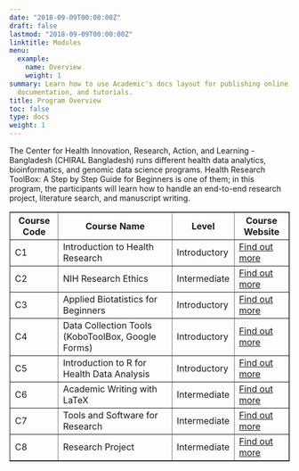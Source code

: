 ```yaml
---
date: "2018-09-09T00:00:00Z"
draft: false
lastmod: "2018-09-09T00:00:00Z"
linktitle: Modules 
menu:
  example:
    name: Overview
    weight: 1
summary: Learn how to use Academic's docs layout for publishing online courses, software
  documentation, and tutorials.
title: Program Overview
toc: false
type: docs
weight: 1
---
```


The Center for Health Innovation, Research, Action, and Learning - Bangladesh (CHIRAL Bangladesh) runs different health data analytics, bioinformatics, and genomic data science programs. Health Research ToolBox: A Step by Step Guide for Beginners is one of them; in this program, the participants will learn how to handle an end-to-end research project, literature search, and manuscript writing.

<table border = "1">
        <tr>
            <th style="text-align:center">Course Code</th>
            <th style="text-align:center">Course Name</th>
            <th style="text-align:center">Level</th>
            <th style="text-align:center">Course Website</th>
        </tr>
        <tr>
           <td>C1</td>
           <td>Introduction to Health Research</td>
           <td>Introductory</td>
           <td> <a href="/teaching/research-toolbox/research-toolbox-c1-2021" target="_blank">Find out more</a></td>
        </tr>
        <tr>
           <td>C2</td>
           <td>NIH Research Ethics</td>
           <td>Intermediate</td>
           <td> <a href="/teaching/research-toolbox/research-toolbox-c1-2021" target="_blank">Find out more</a></td>
        </tr>
         <tr>
           <td>C3</td>
           <td>Applied Biotatistics for Beginners</td>
           <td>Introductory</td>
           <td> <a href="/teaching/research-toolbox/research-toolbox-c2-2021" target="_blank">Find out more</a></td>
        </tr>
        <tr>
           <td>C4</td>
           <td>Data Collection Tools (KoboToolBox, Google Forms)</td>
           <td>Introductory</td>
           <td> <a href="/teaching/research-toolbox/research-toolbox-c3-2021" target="_blank">Find out more</a></td>
        </tr>
        <tr>
           <td>C5</td>
           <td>Introduction to R for Health Data Analysis</td>
            <td>Introductory</td>
            <td> <a href="/teaching/research-toolbox/research-toolbox-c4-2021" target="_blank">Find out more</a></td>
        </tr>
        <tr>
           <td>C6</td>
           <td>Academic Writing with LaTeX</td>
            <td>Intermediate</td>
            <td> <a href="/teaching/research-toolbox/research-toolbox-c5-2021" target="_blank">Find out more</a></td>
        </tr>
      <tr>
           <td>C7</td>
           <td>Tools and Software for Research</td>
            <td>Intermediate</td>
            <td> <a href="/teaching/research-toolbox/research-toolbox-c6-2021" target="_blank">Find out more</a></td>
      </tr>
      <tr>
           <td>C8</td>
           <td>Research Project</td>
            <td>Intermediate</td>
            <td> <a href="/teaching/research-toolbox/research-toolbox-c6-2021" target="_blank">Find out more</a></td>
      </tr>
 </table>
